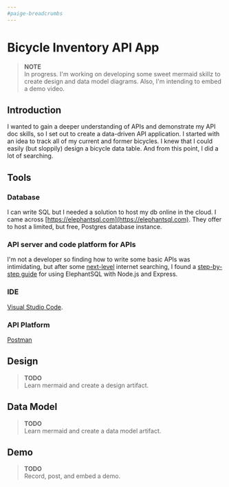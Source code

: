 ```yaml
---
#paige-breadcrumbs
---
```

# Bicycle Inventory API App
> **NOTE**  
> In progress. I'm working on developing some sweet mermaid skillz to create design and data model diagrams. Also, I'm intending to embed a demo video.

## Introduction

I wanted to gain a deeper understanding of APIs and demonstrate my API doc skills, so I set out to create a data-driven API application. I started with an idea to track all of my current and former bicycles. I knew that I could easily (but sloppily) design a bicycle data table. And from this point, I did a lot of searching.

## Tools
### Database
I can write SQL but I needed a solution to host my db online in the cloud. I came across [https://elephantsql.com](https://elephantsql.com). They offer to host a limited, but free, Postgres database instance.

### API server and code platform for APIs
I'm not a developer so finding how to write some basic APIs was intimidating, but after some [next-level](../../resume/#syracuse-university-) internet searching, I found a [step-by-step guide](https://dev.to/fredabod/a-step-by-step-guide-to-using-elephantsql-with-nodejs-and-express-2e9f) for using ElephantSQL with Node.js and Express. 

### IDE
[Visual Studio Code](https://code.visualstudio.com).

### API Platform
[Postman](https://www.postman.com)

## Design
> **TODO**  
> Learn mermaid and create a design artifact.

## Data Model
> **TODO**  
> Learn mermaid and create a data model artifact.

## Demo
> **TODO**  
> Record, post, and embed a demo.
